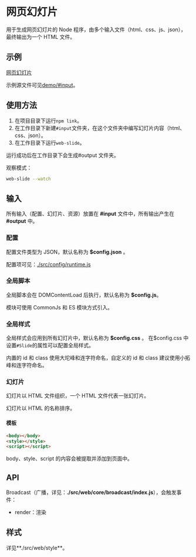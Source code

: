 # 网页幻灯片

用于生成网页幻灯片的 Node 程序，由多个输入文件（html、css、js、json），最终输出为一个 HTML 文件。

## 示例

[网页幻灯片](http://wings-j.gitee.io/webslide)

示例源文件可见[demo/#input](demo/#input)。

## 使用方法

1. 在项目目录下运行`npm link`。
2. 在工作目录下新建`#input`文件夹，在这个文件夹中编写幻灯片内容（html、css、json）。
3. 在工作目录下运行`web-slide`。

运行成功后在工作目录下会生成#output 文件夹。

观察模式：

```sh
web-slide --watch
```

## 输入

所有输入（配置、幻灯片、资源）放置在 **#input** 文件中，所有输出产生在 **#output** 中。

### 配置

配置文件类型为 JSON，默认名称为 **\$config.json** 。

配置项可见：[./src/config/runtime.js](./src/config/runtime.js)

### 全局脚本

全局脚本会在 DOMContentLoad 后执行，默认名称为 **\$config.js**。

模块可使用 CommonJs 和 ES 模块方式引入。

### 全局样式

全局样式会应用到所有幻灯片中，默认名称为 **\$config.css** 。
在\$config.css 中设置`#Slide`的属性可以配置全局样式。

内置的 id 和 class 使用大坨峰和连字符命名，自定义的 id 和 class 建议使用小拓峰和连字符命名。

### 幻灯片

幻灯片以 HTML 文件组织，一个 HTML 文件代表一张幻灯片。

幻灯片以 HTML 的名称排序。

#### 模板

```html
<body></body>
<style></style>
<script></script>
```

body、style、script 的内容会被提取并添加到页面中。

## API

Broadcast（广播，详见：**./src/web/core/broadcast/index.js**），会触发事件：

- render：渲染

## 样式

详见**./src/web/style**。
